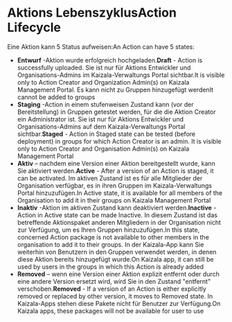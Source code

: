 # <a name="action-lifecycle"></a><span data-ttu-id="43e0e-101">Aktions Lebenszyklus</span><span class="sxs-lookup"><span data-stu-id="43e0e-101">Action Lifecycle</span></span>

<span data-ttu-id="43e0e-102">Eine Aktion kann 5 Status aufweisen:</span><span class="sxs-lookup"><span data-stu-id="43e0e-102">An Action can have 5 states:</span></span>

* <span data-ttu-id="43e0e-103">**Entwurf** -Aktion wurde erfolgreich hochgeladen.</span><span class="sxs-lookup"><span data-stu-id="43e0e-103">**Draft** - Action is successfully uploaded.</span></span> <span data-ttu-id="43e0e-104">Sie ist nur für Aktions Entwickler und Organisations-Admins im Kaizala-Verwaltungs Portal sichtbar.</span><span class="sxs-lookup"><span data-stu-id="43e0e-104">It is visible only to Action Creator and Organization Admin(s) on Kaizala Management Portal.</span></span> <span data-ttu-id="43e0e-105">Es kann nicht zu Gruppen hinzugefügt werden</span><span class="sxs-lookup"><span data-stu-id="43e0e-105">It cannot be added to groups</span></span>
* <span data-ttu-id="43e0e-106">**Staging** -Action in einem stufenweisen Zustand kann (vor der Bereitstellung) in Gruppen getestet werden, für die die Aktion Creator ein Administrator ist. Sie ist nur für Aktions Entwickler und Organisations-Admins auf dem Kaizala-Verwaltungs Portal sichtbar.</span><span class="sxs-lookup"><span data-stu-id="43e0e-106">**Staged** - Action in Staged state can be tested (before deployment) in groups for which Action Creator is an admin. It is visible only to Action Creator and Organisation Admin(s) on Kaizala Management Portal</span></span>
* <span data-ttu-id="43e0e-107">**Aktiv** – nachdem eine Version einer Aktion bereitgestellt wurde, kann Sie aktiviert werden.</span><span class="sxs-lookup"><span data-stu-id="43e0e-107">**Active** - After a version of an Action is staged, it can be activated.</span></span> <span data-ttu-id="43e0e-108">Im aktiven Zustand ist es für alle Mitglieder der Organisation verfügbar, es in ihren Gruppen im Kaizala-Verwaltungs Portal hinzuzufügen.</span><span class="sxs-lookup"><span data-stu-id="43e0e-108">In Active state, it is available for all members of the Organisation to add it in their groups on Kaizala Management Portal</span></span>
* <span data-ttu-id="43e0e-109">**Inaktiv** -Aktion im aktiven Zustand kann deaktiviert werden.</span><span class="sxs-lookup"><span data-stu-id="43e0e-109">**Inactive** - Action in Active state can be made Inactive.</span></span> <span data-ttu-id="43e0e-110">In diesem Zustand ist das betreffende Aktionspaket anderen Mitgliedern in der Organisation nicht zur Verfügung, um es Ihren Gruppen hinzuzufügen.</span><span class="sxs-lookup"><span data-stu-id="43e0e-110">In this state, concerned Action package is not available to other members in the organisation to add it to their groups.</span></span> <span data-ttu-id="43e0e-111">In der Kaizala-App kann Sie weiterhin von Benutzern in den Gruppen verwendet werden, in denen diese Aktion bereits hinzugefügt wurde.</span><span class="sxs-lookup"><span data-stu-id="43e0e-111">On Kaizala app, it can still be used by users in the groups in which this Action is already added</span></span>
* <span data-ttu-id="43e0e-112">**Removed** – wenn eine Version einer Aktion explizit entfernt oder durch eine andere Version ersetzt wird, wird Sie in den Zustand "entfernt" verschoben.</span><span class="sxs-lookup"><span data-stu-id="43e0e-112">**Removed** - If a version of an Action is either explicitly removed or replaced by other version, it moves to Removed state.</span></span> <span data-ttu-id="43e0e-113">In Kaizala-Apps stehen diese Pakete nicht für Benutzer zur Verfügung.</span><span class="sxs-lookup"><span data-stu-id="43e0e-113">On Kaizala apps, these packages will not be available for user to use</span></span>
